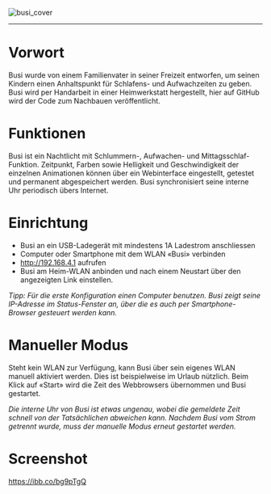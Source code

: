 ![busi_cover](https://user-images.githubusercontent.com/11134705/182131555-211ecd85-fe14-4493-8667-a41c6dd720cc.png)

---

# Vorwort


Busi wurde von einem Familienvater in seiner Freizeit entworfen, um seinen Kindern einen Anhaltspunkt für Schlafens- und Aufwachzeiten zu geben.
Busi wird per Handarbeit in einer Heimwerkstatt hergestellt, hier auf GitHub wird der Code zum Nachbauen veröffentlicht.

# Funktionen

Busi ist ein Nachtlicht mit Schlummern-, Aufwachen- und Mittagsschlaf-Funktion. Zeitpunkt, Farben sowie Helligkeit und Geschwindigkeit der einzelnen Animationen können über ein Webinterface eingestellt, getestet und permanent abgespeichert werden. Busi synchronisiert seine interne Uhr periodisch übers Internet.

# Einrichtung

-	Busi an ein USB-Ladegerät mit mindestens 1A Ladestrom anschliessen
-	Computer oder Smartphone mit dem WLAN «Busi» verbinden
-	http://192.168.4.1 aufrufen
- Busi am Heim-WLAN anbinden und nach einem Neustart über den angezeigten Link einstellen.

*Tipp: Für die erste Konfiguration einen Computer benutzen. Busi zeigt seine IP-Adresse im Status-Fenster an, über die es auch per Smartphone-Browser gesteuert werden kann.*

# Manueller Modus

Steht kein WLAN zur Verfügung, kann Busi über sein eigenes WLAN manuell aktiviert werden. Dies ist beispielweise im Urlaub nützlich. Beim Klick auf «Start» wird die Zeit des Webbrowsers übernommen und Busi gestartet. 

*Die interne Uhr von Busi ist etwas ungenau, wobei die gemeldete Zeit schnell von der Tatsächlichen abweichen kann. Nachdem Busi vom Strom getrennt wurde, muss der manuelle Modus erneut gestartet werden.*

# Screenshot

https://ibb.co/bg9pTgQ
